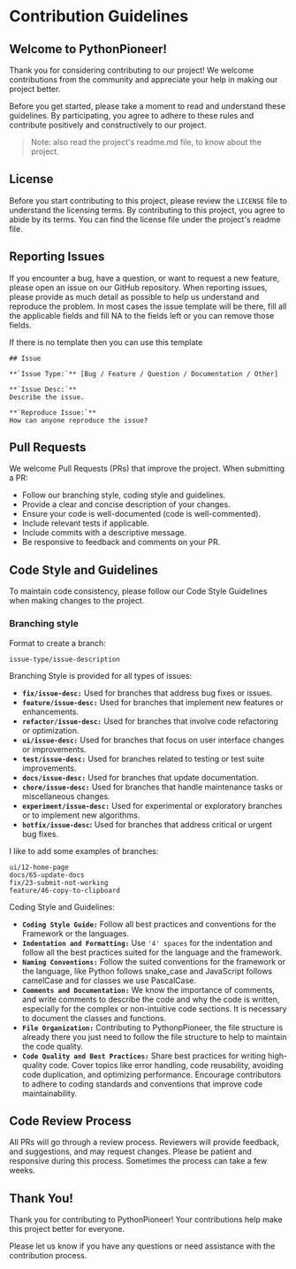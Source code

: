 # Contribution Guidelines

## Welcome to PythonPioneer!
Thank you for considering contributing to our project! We welcome contributions from the community and appreciate your help in making our project better.

Before you get started, please take a moment to read and understand these guidelines. By participating, you agree to adhere to these rules and contribute positively and constructively to our project. 
> Note: also read the project's readme.md file, to know about the project.

## License

Before you start contributing to this project, please review the `LICENSE` file to understand the licensing terms. By contributing to this project, you agree to abide by its terms.
You can find the license file under the project's readme file.

## Reporting Issues
If you encounter a bug, have a question, or want to request a new feature, please open an issue on our GitHub repository. When reporting issues, please provide as much detail as possible to help us understand and reproduce the problem. In most cases the issue template will be there, fill all the applicable fields and fill NA to the fields left or you can remove those fields.

If there is no template then you can use this template 
```
## Issue

**`Issue Type:`** [Bug / Feature / Question / Documentation / Other]

**`Issue Desc:`**
Describe the issue.

**`Reproduce Issue:`**
How can anyone reproduce the issue?
```


## Pull Requests
We welcome Pull Requests (PRs) that improve the project. When submitting a PR:

- Follow our branching style, coding style and guidelines.
- Provide a clear and concise description of your changes.
- Ensure your code is well-documented (code is well-commented).
- Include relevant tests if applicable.
- Include commits with a descriptive message.
- Be responsive to feedback and comments on your PR.

## Code Style and Guidelines
To maintain code consistency, please follow our Code Style Guidelines when making changes to the project.

### Branching style
Format to create a branch:

```
issue-type/issue-description
```

Branching Style is provided for all types of issues:

- **`fix/issue-desc:`** Used for branches that address bug fixes or issues.
- **`feature/issue-desc:`** Used for branches that implement new features or enhancements.
- **`refactor/issue-desc:`** Used for branches that involve code refactoring or optimization.
- **`ui/issue-desc:`** Used for branches that focus on user interface changes or improvements.
- **`test/issue-desc:`** Used for branches related to testing or test suite improvements.
- **`docs/issue-desc:`** Used for branches that update documentation.
- **`chore/issue-desc:`** Used for branches that handle maintenance tasks or miscellaneous changes.
- **`experiment/issue-desc:`** Used for experimental or exploratory branches or to implement new algorithms.
- **`hotfix/issue-desc`:** Used for branches that address critical or urgent bug fixes.

I like to add some examples of branches:
```
ui/12-home-page
docs/65-update-docs
fix/23-submit-not-working
feature/46-copy-to-clipboard
```

Coding Style and Guidelines:

- **`Coding Style Guide:`** Follow all best practices and conventions for the Framework or the languages.
- **`Indentation and Formatting:`** Use `'4' spaces` for the indentation and follow all the best practices suited for the language and the framework.
- **`Naming Conventions:`**  Follow the suited conventions for the framework or the language, like Python follows snake_case and JavaScript follows camelCase and for classes we use PascalCase.
- **`Comments and Documentation:`** We know the importance of comments, and write comments to describe the code and why the code is written, especially for the complex or non-intuitive code sections. It is necessary to document the classes and functions.
- **`File Organization:`** Contributing to PythonpPioneer, the file structure is already there you just need to follow the file structure to help to maintain the code quality.
- **`Code Quality and Best Practices:`** Share best practices for writing high-quality code. Cover topics like error handling, code reusability, avoiding code duplication, and optimizing performance. Encourage contributors to adhere to coding standards and conventions that improve code maintainability.


## Code Review Process
All PRs will go through a review process. Reviewers will provide feedback, and suggestions, and may request changes. Please be patient and responsive during this process. Sometimes the process can take a few weeks.

## Thank You!
Thank you for contributing to PythonPioneer! Your contributions help make this project better for everyone.

Please let us know if you have any questions or need assistance with the contribution process.
